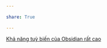 ---  
share: True  
---  
[Khả năng tuỳ biến của Obsidian rất cao](./Kh%E1%BA%A3%20n%C4%83ng%20tu%E1%BB%B3%20bi%E1%BA%BFn%20c%E1%BB%A7a%20Obsidian%20r%E1%BA%A5t%20cao.md#)  

